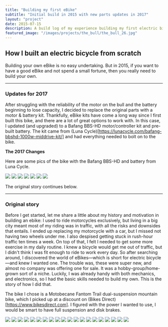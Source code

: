 ```yaml
---
title: "Building my first eBike"
subtitle: "Initial build in 2015 with new parts updates in 2017"
layout: "project"
date: 2015-07-15
description: A build log of my experience building my first electric bicycle, which I lovingly call the bull.
featured_image: "/images/projects/the_bull/the_bull_26.jpg"
---
```


## How I built an electric bicycle from scratch

Building your own eBike is no easy undertaking. But in 2015, if you want to have a good eBike and not spend a small fortune, then you really need to build your own.

---

### Updates for 2017

After struggling with the reliability of the motor on the bull and the battery beginning to lose capacity, I decided to replace the original parts with a motor & battery kit. Thankfully, eBike kits have come a long way since I first built this bike, and there are a lot of great options to work with. In this case, I updated (and upgraded) to a Bafang BBS-HD motor/controller kit and pre-built battery. The kit came from (Luna Cycle)[https://lunacycle.com/bafang-bbshd-1000w-middrive-kit/] and had everything needed to bolt on to the bike.

**The 2017 Changes**

Here are some pics of the bike with the Bafang BBS-HD and battery from Luna Cycle.

<div class="gallery" data-columns="2">
  <img src="/images/projects/the_bull/the_bull_21.jpg">
  <img src="/images/projects/the_bull/the_bull_22.jpg">
  <img src="/images/projects/the_bull/the_bull_23.jpg">
  <img src="/images/projects/the_bull/the_bull_24.jpg">
  <img src="/images/projects/the_bull/the_bull_25.jpg">
  <img src="/images/projects/the_bull/the_bull_26.jpg">
  <img src="/images/projects/the_bull/the_bull_27.jpg">
</div>

The original story continues below.

---

### Original story

Before I get started, let me share a little about my history and motivation in building an ebike: I used to ride motorcycles exclusively, but living in a big city meant most of my riding was in traffic, with all the risks and downsides that entails. I ended up replacing my motorcycle with a car, but I missed not having two wheels under me. I also despised getting stuck in rush-hour traffic ten times a week. On top of that, I felt I needed to get some more exercise in my daily routine. I knew a bicycle would get me out of traffic, but I didn't think I was fit enough to ride to work every day. So after searching around, I discovered the world of eBikes—which is short for electric bicycle—and knew I wanted one. The trouble was, these were super new, and almost no company was offering one for sale. It was a hobby-group/home-grown sort of a niche. Luckily, I was already handy with both mechanics, and electronics, so I had the basic skills needed to build my own. This is the story of how I did that.

The bike I chose is a Motobecane Fantom Trail dual-suspension mountain bike, which I picked up at a discount on (Bikes Direct)[https://www.bikesdirect.com]. I figured with the power I wanted to use, I would be smart to have full suspension and disk brakes.

<div class="gallery" data-columns="2">
  <img src="/images/projects/the_bull/the_bull_01.jpg">
  <img src="/images/projects/the_bull/the_bull_02.jpg">
  <img src="/images/projects/the_bull/the_bull_03.jpg">
  <img src="/images/projects/the_bull/the_bull_04.jpg">
  <img src="/images/projects/the_bull/the_bull_05.jpg">
  <img src="/images/projects/the_bull/the_bull_06.jpg">
  <img src="/images/projects/the_bull/the_bull_07.jpg">
  <img src="/images/projects/the_bull/the_bull_08.jpg">
  <img src="/images/projects/the_bull/the_bull_09.jpg">
  <img src="/images/projects/the_bull/the_bull_10.jpg">
  <img src="/images/projects/the_bull/the_bull_11.jpg">
  <img src="/images/projects/the_bull/the_bull_12.jpg">
  <img src="/images/projects/the_bull/the_bull_13.jpg">
  <img src="/images/projects/the_bull/the_bull_14.jpg">
  <img src="/images/projects/the_bull/the_bull_15.jpg">
  <img src="/images/projects/the_bull/the_bull_16.jpg">
  <img src="/images/projects/the_bull/the_bull_17.jpg">
  <img src="/images/projects/the_bull/the_bull_18.jpg">
  <img src="/images/projects/the_bull/the_bull_19.jpg">
  <img src="/images/projects/the_bull/the_bull_20.jpg">
</div>

